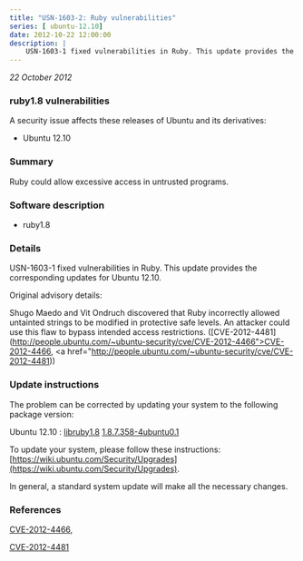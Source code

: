 ```yaml
---
title: "USN-1603-2: Ruby vulnerabilities"
series: [ ubuntu-12.10]
date: 2012-10-22 12:00:00
description: |
    USN-1603-1 fixed vulnerabilities in Ruby. This update provides the corresponding updates for Ubuntu 12.10.
--- 
```

 
 

*22 October 2012*

### ruby1.8 vulnerabilities

A security issue affects these releases of Ubuntu and its derivatives:

* Ubuntu 12.10

### Summary

Ruby could allow excessive access in untrusted programs. 

### Software description

* ruby1.8 

### Details

USN-1603-1 fixed vulnerabilities in Ruby. This update provides the corresponding updates for Ubuntu 12.10.

Original advisory details:

 Shugo Maedo and Vit Ondruch discovered that Ruby incorrectly allowed untainted strings to be modified in protective safe levels. An attacker could use this flaw to bypass intended access restrictions. ([CVE-2012-4481](http://people.ubuntu.com/~ubuntu-security/cve/CVE-2012-4466">CVE-2012-4466</a>, <a href="http://people.ubuntu.com/~ubuntu-security/cve/CVE-2012-4481)) 

### Update instructions

The problem can be corrected by updating your system to the following package version:

Ubuntu 12.10
 : [libruby1.8](https://launchpad.net/ubuntu/+source/ruby1.8) <span> [1.8.7.358-4ubuntu0.1](https://launchpad.net/ubuntu/+source/ruby1.8/1.8.7.358-4ubuntu0.1) </span> 

To update your system, please follow these instructions: [https://wiki.ubuntu.com/Security/Upgrades](https://wiki.ubuntu.com/Security/Upgrades).

In general, a standard system update will make all the necessary changes. 

### References

 
 [CVE-2012-4466](http://people.ubuntu.com/~ubuntu-security/cve/CVE-2012-4466), 

 [CVE-2012-4481](http://people.ubuntu.com/~ubuntu-security/cve/CVE-2012-4481)
 

